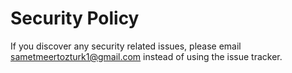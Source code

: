 # Security Policy

If you discover any security related issues, please email sametmeertozturk1@gmail.com instead of using the issue tracker.
